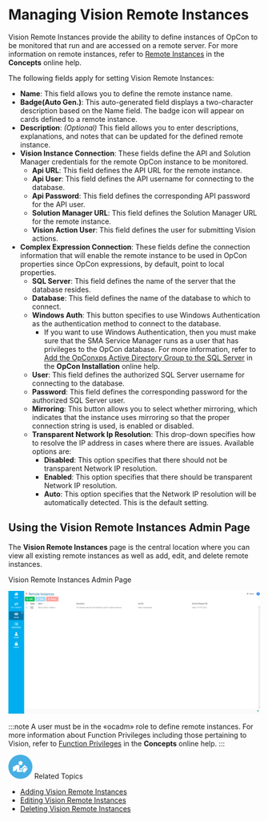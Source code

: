 # Managing Vision Remote Instances

Vision Remote Instances provide the ability to define instances of OpCon
to be monitored that run and are accessed on a remote server. For more
information on remote instances, refer to [Remote Instances](../../../objects/remote-instances.md) in the
**Concepts** online help.

The following fields apply for setting Vision Remote Instances:

- **Name**: This field allows you to define the remote instance name.
- **Badge(Auto Gen.)**: This auto-generated field displays a
    two-character description based on the Name field. The badge icon
    will appear on cards defined to a remote instance.
- **Description**: *(Optional)* This field allows you
    to enter descriptions, explanations, and notes that can be updated
    for the defined remote instance.
- **Vision Instance Connection**: These fields define the API and
    Solution Manager credentials for the remote OpCon instance to be
    monitored.
  - **Api URL**: This field defines the API URL for the remote
        instance.
  - **Api User**: This field defines the API username for connecting
        to the database.
  - **Api Password**: This field defines the corresponding API
        password for the API user.
  - **Solution Manager URL**: This field defines the Solution
        Manager URL for the remote instance.
  - **Vision Action User**: This field defines the user for
        submitting Vision actions.
- **Complex Expression Connection**: These fields define the
    connection information that will enable the remote instance to be
    used in OpCon properties since OpCon expressions, by default, point
    to local properties.
  - **SQL Server**: This field defines the name of the server that
        the database resides.
  - **Database**: This field defines the name of the database to
        which to connect.
  - **Windows Auth**: This button specifies to use Windows
        Authentication as the authentication method to connect to the
        database.
    - If you want to use Windows Authentication, then you must
            make sure that the SMA Service Manager runs as a user that
            has privileges to the OpCon database. For more information,
            refer to [Add the OpConxps Active Directory Group to the SQL             Server](../../../installation/configuration.md#Add_the_OpConxps_Active_Directory_Group_to_the_SQL_Server)
             in the **OpCon Installation** online help.
  - **User**: This field defines the authorized SQL Server username
        for connecting to the database.
  - **Password**: This field defines the corresponding password for
        the authorized SQL Server user.
  - **Mirroring**: This button allows you to select whether
        mirroring, which indicates that the instance uses mirroring so
        that the proper connection string is used, is enabled or
        disabled.
  - **Transparent Network Ip Resolution**: This drop-down specifies
        how to resolve the IP address in cases where there are issues.
        Available options are:
    - **Disabled**: This option specifies that there should not be
            transparent Network IP resolution.
    - **Enabled**: This option specifies that there should be
            transparent Network IP resolution.
    - **Auto**: This option specifies that the Network IP
            resolution will be automatically detected. This is the
            default setting.

## Using the Vision Remote Instances Admin Page

The **Vision Remote Instances** page is the central location where you
can view all existing remote instances as well as add, edit, and delete
remote instances.

Vision Remote Instances Admin Page

![Vision Remote Instances Admin Page](../../../Resources/Images/SM/Vision-Remote-Instances-Admin-Page.png "Vision Remote Instances Admin Page")

:::note
A user must be in the «ocadm» role to define remote instances. For more information about Function Privileges including those pertaining to Vision, refer to [Function Privileges](../../../administration/privileges.md#function-privileges) in the **Concepts** online help.
:::

![White "person reading" icon on blue circular background](../../../Resources/Images/moreinfo-icon(48x48).png "More Info icon")
Related Topics

- [Adding Vision Remote Instances](Adding-Vision-Remote-Instances.md)
- [Editing Vision Remote Instances](Editing-Vision-Remote-Instances.md)
- [Deleting Vision Remote Instances](Deleting-Vision-Remote-Instances.md)
